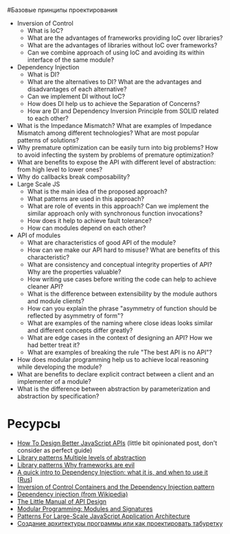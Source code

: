 #Базовые принципы проектирования

* Inversion of Control
  * What is IoC?
  * What are the advantages of frameworks providing IoC over libraries?
  * What are the advantages of libraries without IoC over frameworks?
  * Can we combine approach of using IoC and avoiding its within interface of the same module?
* Dependency Injection
  * What is DI?
  * What are the alternatives to DI? What are the advantages and disadvantages of each alternative?
  * Can we implement DI without IoC?
  * How does DI help us to achieve the Separation of Concerns?
  * How are DI and Dependency Inversion Principle from SOLID related to each other?
* What is the Impedance Mismatch? What are examples of Impedance Mismatch among different technologies? What are most popular patterns of solutions?
* Why premature optimization can be easily turn into big problems? How to avoid infecting the system by problems of premature optimization?
* What are benefits to expose the API with different level of abstraction: from high level to lower ones?
* Why do callbacks break composability?
* Large Scale JS
  * What is the main idea of the proposed approach?
  * What patterns are used in this approach?
  * What are role of events in this approach? Can we implement the similar approach only with synchronous function invocations?
  * How does it help to achieve fault tolerance?
  * How can modules depend on each other?
* API of modules
  * What are characteristics of good API of the module?
  * How can we make our API hard to misuse? What are benefits of this characteristic?
  * What are consistency and conceptual integrity properties of API? Why are the properties valuable?
  * How writing use cases before writing the code can help to achieve cleaner API?
  * What is the difference between extensibility by the module authors and module clients?
  * How can you explain the phrase "asymmetry of function should be reflected by asymmetry of form"?
  * What are examples of the naming where close ideas looks similar and different concepts differ greatly?
  * What are edge cases in the context of designing an API? How we had better treat it?
  * What are examples of breaking the rule "The best API is no API"?
* How does modular programming help us to achieve local reasoning while developing the module?
* What are benefits to declare explicit contract between a client and an implementer of a module?
* What is the difference between abstraction by parameterization and abstraction by specification?

# Ресурсы
* [How To Design Better JavaScript APIs](https://www.smashingmagazine.com/2012/10/designing-javascript-apis-usability/) (little bit opinionated post, don't consider as perfect guide)
* [Library patterns Multiple levels of abstraction](http://tomasp.net/blog/2015/library-layers/)
* [Library patterns Why frameworks are evil](http://tomasp.net/blog/2015/library-frameworks/)
* [A quick intro to Dependency Injection: what it is, and when to use it](https://www.freecodecamp.org/news/a-quick-intro-to-dependency-injection-what-it-is-and-when-to-use-it-7578c84fa88f/) [[Rus](https://medium.com/@xufocoder/a-quick-intro-to-dependency-injection-what-it-is-and-when-to-use-it-de1367295ba8)]
* [Inversion of Control Containers and the Dependency Injection pattern](https://martinfowler.com/articles/injection.html)
* [Dependency injection (from Wikipedia)](https://en.wikipedia.org/wiki/Dependency_injection)
* [The Little Manual of API Design](https://people.mpi-inf.mpg.de/~jblanche/api-design.pdf)
* [Modular Programming: Modules and Signatures](https://www.cs.cornell.edu/courses/cs3110/2013sp/lectures/lec07-modules/lec07.html)
* [Patterns For Large-Scale JavaScript Application Architecture](https://addyosmani.com/largescalejavascript/)
* [Создание архитектуры программы или как проектировать табуретку](https://habr.com/ru/post/276593/)